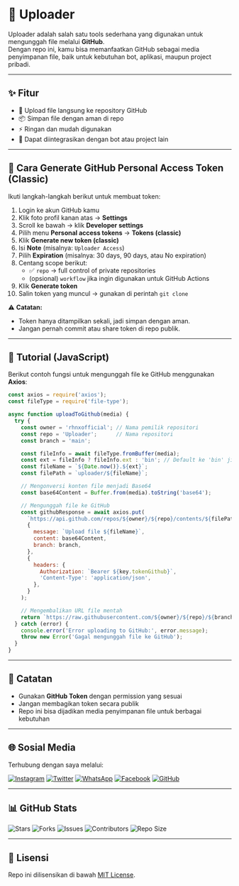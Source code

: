 # 📂 Uploader

Uploader adalah salah satu tools sederhana yang digunakan untuk mengunggah file melalui **GitHub**.  
Dengan repo ini, kamu bisa memanfaatkan GitHub sebagai media penyimpanan file, baik untuk kebutuhan bot, aplikasi, maupun project pribadi.

---

## ✨ Fitur
- 🚀 Upload file langsung ke repository GitHub
- 📦 Simpan file dengan aman di repo
- ⚡️ Ringan dan mudah digunakan
- 🔗 Dapat diintegrasikan dengan bot atau project lain

---

## 🔑 Cara Generate GitHub Personal Access Token (Classic)

Ikuti langkah-langkah berikut untuk membuat token:

1. Login ke akun GitHub kamu  
2. Klik foto profil kanan atas → **Settings**  
3. Scroll ke bawah → klik **Developer settings**  
4. Pilih menu **Personal access tokens** → **Tokens (classic)**  
5. Klik **Generate new token (classic)**  
6. Isi **Note** (misalnya: `Uploader Access`)  
7. Pilih **Expiration** (misalnya: 30 days, 90 days, atau No expiration)  
8. Centang scope berikut:
   - ✅ `repo` → full control of private repositories  
   - (opsional) `workflow` jika ingin digunakan untuk GitHub Actions  
9. Klik **Generate token**  
10. Salin token yang muncul → gunakan di perintah `git clone`  

⚠️ **Catatan:**  
- Token hanya ditampilkan sekali, jadi simpan dengan aman.  
- Jangan pernah commit atau share token di repo publik.  

---

## 📖 Tutorial (JavaScript)

Berikut contoh fungsi untuk mengunggah file ke GitHub menggunakan **Axios**:

```javascript
const axios = require('axios');
const fileType = require('file-type');

async function uploadToGithub(media) {
  try {
    const owner = 'rhnxofficial'; // Nama pemilik repositori
    const repo = 'Uploader';      // Nama repositori
    const branch = 'main';

    const fileInfo = await fileType.fromBuffer(media);
    const ext = fileInfo ? fileInfo.ext : 'bin'; // Default ke 'bin' jika tidak ada ekstensi
    const fileName = `${Date.now()}.${ext}`;
    const filePath = `uploader/${fileName}`;

    // Mengonversi konten file menjadi Base64
    const base64Content = Buffer.from(media).toString('base64');

    // Mengunggah file ke GitHub
    const githubResponse = await axios.put(
      `https://api.github.com/repos/${owner}/${repo}/contents/${filePath}`,
      {
        message: `Upload file ${fileName}`,
        content: base64Content,
        branch: branch,
      },
      {
        headers: {
          Authorization: `Bearer ${key.tokenGithub}`,
          'Content-Type': 'application/json',
        },
      }
    );

    // Mengembalikan URL file mentah
    return `https://raw.githubusercontent.com/${owner}/${repo}/${branch}/${filePath}`;
  } catch (error) {
    console.error('Error uploading to GitHub:', error.message);
    throw new Error('Gagal mengunggah file ke GitHub');
  }
}
```

---

## 📌 Catatan
- Gunakan **GitHub Token** dengan permission yang sesuai  
- Jangan membagikan token secara publik  
- Repo ini bisa dijadikan media penyimpanan file untuk berbagai kebutuhan  

---

## 🌐 Sosial Media
Terhubung dengan saya melalui:

[![Instagram](https://img.shields.io/badge/Instagram-%23E4405F.svg?&style=for-the-badge&logo=instagram&logoColor=white)](https://instagram.com/username)
[![Twitter](https://img.shields.io/badge/Twitter-%231DA1F2.svg?&style=for-the-badge&logo=twitter&logoColor=white)](https://twitter.com/username)
[![WhatsApp](https://img.shields.io/badge/WhatsApp-%2325D366.svg?&style=for-the-badge&logo=whatsapp&logoColor=white)](https://wa.me/628xxxxxxxxxx)
[![Facebook](https://img.shields.io/badge/Facebook-%231877F2.svg?&style=for-the-badge&logo=facebook&logoColor=white)](https://facebook.com/username)
[![GitHub](https://img.shields.io/badge/GitHub-%23181717.svg?&style=for-the-badge&logo=github&logoColor=white)](https://github.com/username)

---

## 📊 GitHub Stats

![Stars](https://img.shields.io/github/stars/username/Uploader?style=for-the-badge)
![Forks](https://img.shields.io/github/forks/username/Uploader?style=for-the-badge)
![Issues](https://img.shields.io/github/issues/username/Uploader?style=for-the-badge)
![Contributors](https://img.shields.io/github/contributors/username/Uploader?style=for-the-badge)
![Repo Size](https://img.shields.io/github/repo-size/username/Uploader?style=for-the-badge)

---

## 📄 Lisensi
Repo ini dilisensikan di bawah [MIT License](LICENSE).
